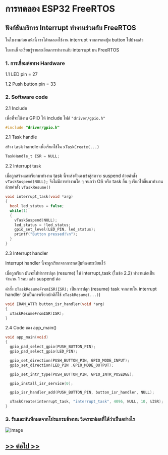 # การทดลอง ESP32 FreeRTOS 
##  ฟังก์ชันบริการ Interrupt ทำงานร่วมกับ FreeRTOS

ในใบงานก่อนหน้านี้ เราได้ทดลองใช้งาน interrupt จากการกดปุ่ม button ไปบ้างแล้ว

ใบงานนี้จะเรียนรู้รายละเอียดการทำงานกับ interrupt บน FreeRTOS

### 1. การเชื่อมต่อทาง Hardware

1.1 LED pin  =  27

1.2 Push button pin = 33 

### 2. Software code

2.1 Include

เพื่อที่จะใช้งาน GPIO ให้ include ไฟล์ `"driver/gpio.h"`

```c
#include "driver/gpio.h"
```

2.1 Task handle

สร้าง task handle เพื่อเรียกใช้ใน `xTaskCreate(...)`

```c
TaskHandle_t ISR = NULL;
```

2.2 Interrupt task


เมื่อถูกสร้างและเรียกมาทำงาน task นี้จะส่งตัวเองเข้าสู่สภาวะ suspend ด้วยคำสั่ง `vTaskSuspend(NULL);` จึงไม่มีการทำงานใด ๆ จนกว่า OS หรือ task อื่น ๆ เรียกให้ขึ้นมาทำงานด้วยคำสั่ง `vTaskResume()`

```c
void interrupt_task(void *arg)
{
  bool led_status = false;
  while(1)
  {
    vTaskSuspend(NULL);
    led_status = !led_status;
    gpio_set_level(LED_PIN, led_status);
    printf("Button pressed!\n");
  }
}
```

2.3 Interrupt handler

Interrupt handler นี้จะถูกเรียกจากการกดปุ่มที่ลงทะเบียนไว้

เมื่อถูกเรียก มันจะไปทำการปลุก (resume) ให้ interrupt_task (ในข้อ 2.2) ทำงานต่อเป็นจำนวน 1 รอบ แล้ว suspend ต่อ

คำสั่ง   `xTaskResumeFromISR(ISR);` เป็นการปลุก (resume) task จากภายใน interrupt handler  (ถ้าเป็นการเรียกปกติก็ใช้ `xTaskResume(...)`)

```c
void IRAM_ATTR button_isr_handler(void *arg)
{
  xTaskResumeFromISR(ISR);
}
```

2.4 Code ของ app_main()

```c
void app_main(void)
{
  gpio_pad_select_gpio(PUSH_BUTTON_PIN);
  gpio_pad_select_gpio(LED_PIN);

  gpio_set_direction(PUSH_BUTTON_PIN, GPIO_MODE_INPUT);
  gpio_set_direction(LED_PIN ,GPIO_MODE_OUTPUT);

  gpio_set_intr_type(PUSH_BUTTON_PIN, GPIO_INTR_POSEDGE);

  gpio_install_isr_service(0);

  gpio_isr_handler_add(PUSH_BUTTON_PIN, button_isr_handler, NULL);

  xTaskCreate(interrupt_task, "interrupt_task", 4096, NULL, 10, &ISR);
}
```

### 3. รันและบันทึกผลจากโปรแกรมข้างบน วิเคราะห์ผลที่ได้ว่าเป็นอย่างไร
![image](https://github.com/user-attachments/assets/f822a5a4-e06b-4d15-a47c-a7c6b039b96f)


## [>> ต่อไป >>](./ESP32-FreeRTOS-Labsheet-7.md) 
